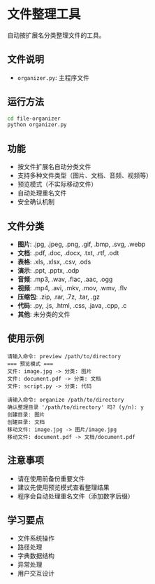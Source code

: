 # 文件整理工具

自动按扩展名分类整理文件的工具。

## 文件说明

- `organizer.py`: 主程序文件

## 运行方法

```bash
cd file-organizer
python organizer.py
```

## 功能

- 按文件扩展名自动分类文件
- 支持多种文件类型（图片、文档、音频、视频等）
- 预览模式（不实际移动文件）
- 自动处理重名文件
- 安全确认机制

## 文件分类

- **图片**: .jpg, .jpeg, .png, .gif, .bmp, .svg, .webp
- **文档**: .pdf, .doc, .docx, .txt, .rtf, .odt
- **表格**: .xls, .xlsx, .csv, .ods
- **演示**: .ppt, .pptx, .odp
- **音频**: .mp3, .wav, .flac, .aac, .ogg
- **视频**: .mp4, .avi, .mkv, .mov, .wmv, .flv
- **压缩包**: .zip, .rar, .7z, .tar, .gz
- **代码**: .py, .js, .html, .css, .java, .cpp, .c
- **其他**: 未分类的文件

## 使用示例

```
请输入命令: preview /path/to/directory
=== 预览模式 ===
文件: image.jpg -> 分类: 图片
文件: document.pdf -> 分类: 文档
文件: script.py -> 分类: 代码

请输入命令: organize /path/to/directory
确认整理目录 '/path/to/directory' 吗? (y/n): y
创建目录: 图片
创建目录: 文档
移动文件: image.jpg -> 图片/image.jpg
移动文件: document.pdf -> 文档/document.pdf
```

## 注意事项

- 请在使用前备份重要文件
- 建议先使用预览模式查看整理结果
- 程序会自动处理重名文件（添加数字后缀）

## 学习要点

- 文件系统操作
- 路径处理
- 字典数据结构
- 异常处理
- 用户交互设计
